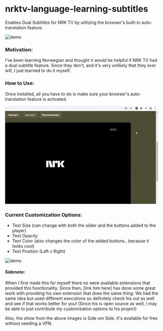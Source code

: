 # nrktv-language-learning-subtitles
Enables Dual Subtitles for NRK TV by utilizing the browser's built-in auto-translation feature.

![demo](https://github.com/DeeFrancois/nrktv-language-learning-subtitles/blob/master/ReadmeImages/demo.gif)


### Motivation:

I've been learning Norwegian and thought it would be helpful if NRK TV had a dual subtitle feature. Since they don't, and it's very unlikely that they ever will, I just learned to do it myself.

### How to Use:

Once installed, all you have to do is make sure your browser's auto-translation feature is activated. 

![demo](https://github.com/DeeFrancois/nrktv-language-learning-subtitles/blob/master/ReadmeImages/activatetranslation.gif) 

### Current Customization Options:

- Text Size (can change with both the slider and the buttons added to the player)
- Text Opacity
- Text Color (also changes the color of the added buttons.. because it looks cool) 
- Text Position (Left v Right)

![demo](https://github.com/DeeFrancois/nrktv-language-learning-subtitles/blob/master/ReadmeImages/settings.gif)

#### Sidenote:

When I first made this for myself there no were available extensions that provided this functionality. Since then, [link him here] has done some great work with providing his own extension that does the same thing. 
We had the same idea but used different executions so definitely check his out as well and see if that works better for you! 
(Since his is open source as well, I may be able to just contribute my customization options to his project) 

Also, the show from the above images is Side om Side. It's available for free without needing a VPN. 
